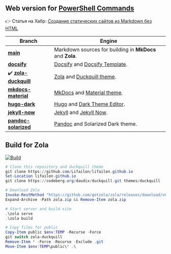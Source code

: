 ## Web version for [PowerShell Commands](https://github.com/Lifailon/PS-Commands)

👉 Статья на Хабр: [Создание статических сайтов из Markdown без HTML]()

| **Branch**                                                                                      | **Engine**                                                                                                                  |
| -                                                                                               | -                                                                                                                           |
| **[main](https://github.com/Lifailon/lifailon.github.io/tree/main)**                            | Markdown sources for building in **MkDocs** and **Zola**.                                                                   |
| **[docsify](https://github.com/Lifailon/lifailon.github.io/tree/docsify)**                      | [Docsify](https://github.com/docsifyjs/docsify) and [Docsify Template](https://github.com/docsifyjs/docsify-template).      |
| ✔️ **[zola-duckquill](https://github.com/Lifailon/lifailon.github.io/tree/zola-duckquill)**     | [Zola](https://github.com/getzola/zola) and [Duckquill theme](https://codeberg.org/daudix/duckquill).                       |
| **[mkdocs-material](https://github.com/Lifailon/lifailon.github.io/tree/mkdocs-material)**      | [MkDocs](https://github.com/mkdocs/mkdocs) and [Material theme](https://github.com/squidfunk/mkdocs-material).              |
| **[hugo-dark](https://github.com/Lifailon/lifailon.github.io/tree/hugo-dark)**                  | [Hugo](https://github.com/gohugoio/hugo) and [Dark Theme Editor](https://github.com/JingWangTW/dark-theme-editor).          |
| **[jekyll-now](https://github.com/Lifailon/lifailon.github.io/tree/jekyll-now)**                | [Jekyll](https://github.com/jekyll/jekyll) and [Jekyll Now](https://github.com/barryclark/jekyll-now).                      |
| **[pandoc-solarized](https://github.com/Lifailon/lifailon.github.io/tree/pandoc-solarized)**    | [Pandoc](https://github.com/jgm/pandoc) and Solarized Dark theme.                                                           |

## Build for Zola

[![Build](https://github.com/Lifailon/lifailon.github.io/actions/workflows/build-zola.yml/badge.svg)](https://github.com/Lifailon/lifailon.github.io/actions/workflows/build-zola.yml)

```PowerShell
# Clone this repository and duckquill theme
git clone https://github.com/Lifailon/lifailon.github.io
Set-Location lifailon.github.io
git clone https://codeberg.org/daudix/duckquill.git themes/duckquill

# Download Zola
Invoke-RestMethod "https://github.com/getzola/zola/releases/download/v0.19.2/zola-v0.19.2-x86_64-pc-windows-msvc.zip" -OutFile zola.zip
Expand-Archive -Path zola.zip && Remove-Item zola.zip

# Start server and build site
.\zola serve
.\zola build

# Copy files for public
Copy-Item public $env:TEMP -Recurse -Force
git switch zola-duckquill
Remove-Item * -Force -Recurse -Exclude .git
Move-Item $env:TEMP\public\* .\
```